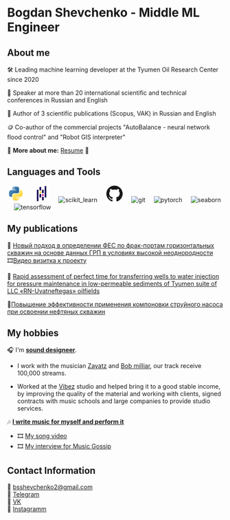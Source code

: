 # Bogdan Shevchenko - Middle ML Engineer

## About me

🛠️ Leading machine learning developer at the Tyumen Oil Research Center since 2020

🎤 Speaker at more than 20 international scientific and technical conferences in Russian and English

📔 Author of 3 scientific publications (Scopus, VAK) in Russian and English

🪙 Co-author of the commercial projects "AutoBalance - neural network flood control" and "Robot GIS interpreter"  

🚀 **More about me:** [Resume](https://bsshevchenko.github.io/)  🚀 

## Languages and Tools

<p align="left" class = "hero_description_page1"> 
<img src="https://raw.githubusercontent.com/devicons/devicon/master/icons/python/python-original.svg" alt="python" width="40" height="40"/> &nbsp;&nbsp;&nbsp;
 <img src="https://raw.githubusercontent.com/devicons/devicon/2ae2a900d2f041da66e950e4d48052658d850630/icons/pandas/pandas-original.svg" alt="pandas" width="40" height="40"/> &nbsp;&nbsp;&nbsp;
<img src="https://upload.wikimedia.org/wikipedia/commons/0/05/Scikit_learn_logo_small.svg" alt="scikit_learn" width="40" height="40"/> &nbsp;&nbsp;&nbsp;
<img src="https://raw.githubusercontent.com/devicons/devicon/master/icons/github/github-original.svg" alt="github" width="40" height="40"/> &nbsp;&nbsp;&nbsp;
<img src="https://www.vectorlogo.zone/logos/git-scm/git-scm-icon.svg" alt="git" width="40" height="40"/> &nbsp;&nbsp;&nbsp;
<img src="https://www.vectorlogo.zone/logos/pytorch/pytorch-icon.svg" alt="pytorch" width="40" height="40"/> &nbsp;&nbsp;&nbsp;
<img src="https://seaborn.pydata.org/_images/logo-mark-lightbg.svg" alt="seaborn" width="40" height="40"/> &nbsp;&nbsp;&nbsp;
<img src="https://www.vectorlogo.zone/logos/tensorflow/tensorflow-icon.svg" alt="tensorflow" width="40" height="40"/> </p>  

## My publications

📃 [Новый подход в определении ФЕС по фрак-портам
горизонтальных скважин на основе данных ГРП в условиях
высокой неоднородности](https://vkro-raen.com/files/006/701/982/6701982/original/3_-_B.S._Shevchenko.pdf)  
🎞️[Видео визитка к проекту](https://youtu.be/PdCS61OFSYQ)

📃 [Rapid assessment of perfect time for transferring wells to
water injection for pressure maintenance in low-permeable
sediments of Tyumen suite of LLC «RN-Uvatneftegas»
oilfields](https://iopscience.iop.org/article/10.1088/1755-1315/931/1/012003/pdf)

📃[Повышение эффективности применения компоновки
струйного насоса при освоении нефтяных скважин](https://vkro-raen.com/files/008/943/692/8943692/original/35-7-B.S.Shevchenko.pdf)

## My hobbies

🎧 I'm [**sound designeer**](https://vk.com/nenazivaiimen).

* I work with the musician [Zayatz](https://vk.com/zaaayaaatz) and [Bob milliar](https://vk.com/bobmilliar), our track receive 100,000 streams.

* Worked at the [Vibez](https://vk.com/vybez.studio) studio and helped bring it to a good stable income, by improving the quality of the material and working with clients, signed contracts with music schools and large companies to provide studio services.

 🎶 [**I write music for myself and perform it**](https://vk.com/artist/nenazivaiimen)

* 🎞️ [My song video](https://www.youtube.com/watch?v=w1eHaB0UKjs)  
* 🎞️ [My interview for Music Gossip](https://vk.com/nenazivaiimen?z=video-213099124_456239033%2F4f86a7b00853e9f71d%2Fpl_wall_-200012439)

       


## Contact Information


📧 [bsshevchenko2@gmail.com](mailto:bsshevchenko2@gmail.com)  
📱 [Telegram](https://t.me/bsshevchenko)  
📱 [VK](https://vk.com/id194558040)  
📱 [Instagramm](https://www.instagram.com/nenazivaiimen/)




